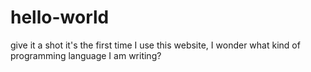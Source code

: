 # hello-world
give it a shot
it's the first time I use this website, I wonder what kind of programming language I am writing?
